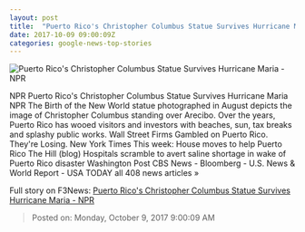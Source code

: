```yaml
---
layout: post
title:  "Puerto Rico's Christopher Columbus Statue Survives Hurricane Maria - NPR"
date: 2017-10-09 09:00:09Z
categories: google-news-top-stories
---
```


![Puerto Rico's Christopher Columbus Statue Survives Hurricane Maria - NPR](https://media.npr.org/assets/img/2017/10/09/gettyimages-841277358_wide-bb2c03d0511fdd76b0a619cccde954f01c680da0.jpg?s=1400)

NPR Puerto Rico's Christopher Columbus Statue Survives Hurricane Maria NPR The Birth of the New World statue photographed in August depicts the image of Christopher Columbus standing over Arecibo. Over the years, Puerto Rico has wooed visitors and investors with beaches, sun, tax breaks and splashy public works. Wall Street Firms Gambled on Puerto Rico. They're Losing. New York Times This week: House moves to help Puerto Rico The Hill (blog) Hospitals scramble to avert saline shortage in wake of Puerto Rico disaster Washington Post CBS News - Bloomberg - U.S. News & World Report - USA TODAY all 408 news articles »


Full story on F3News: [Puerto Rico's Christopher Columbus Statue Survives Hurricane Maria - NPR](http://www.f3nws.com/n/JnAnEF)

> Posted on: Monday, October 9, 2017 9:00:09 AM
